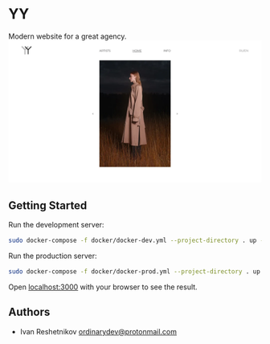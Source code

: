 # YY

Modern website for a great agency.
![Screenshot](public/screenshot-1.webp)

## Getting Started

Run the development server:

```bash
sudo docker-compose -f docker/docker-dev.yml --project-directory . up --build
```

Run the production server:

```bash
sudo docker-compose -f docker/docker-prod.yml --project-directory . up --build
```

Open [localhost:3000](http://localhost:3000) with your browser to see the result.

## Authors

-   Ivan Reshetnikov <ordinarydev@protonmail.com>
